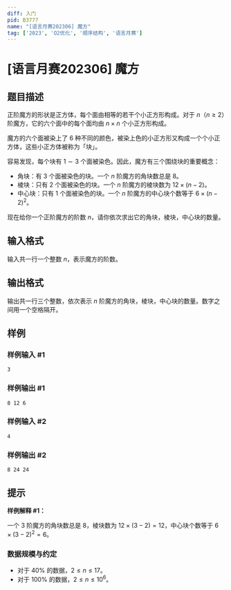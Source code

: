 ```yaml
---
diff: 入门
pid: B3777
name: "[语言月赛202306] 魔方"
tag: ['2023', 'O2优化', '顺序结构', '语言月赛']
---
```

# [语言月赛202306] 魔方
## 题目描述

正阶魔方的形状是正方体，每个面由相等的若干个小正方形构成。对于 $n$（$n \geq 2$）阶魔方，它的六个面中的每个面均由 $n\times n$ 个小正方形构成。 

魔方的六个面被染上了 $6$ 种不同的颜色，被染上色的小正方形又构成一个个小正方体，这些小正方体被称为「块」。

容易发现，每个块有 $1\sim3$ 个面被染色。因此，魔方有三个围绕块的重要概念：

- 角块：有 $3$ 个面被染色的块。一个 $n$ 阶魔方的角块数总是 $8$。
- 棱块：只有 $2$ 个面被染色的块。一个 $n$ 阶魔方的棱块数为 $12 \times (n - 2)$。
- 中心块：只有 $1$ 个面被染色的块。一个 $n$ 阶魔方的中心块个数等于 $6\times (n-2)^2$。

现在给你一个正阶魔方的阶数 $n$，请你依次求出它的角块，棱块，中心块的数量。
## 输入格式

输入共一行一个整数 $n$，表示魔方的阶数。
## 输出格式

输出共一行三个整数，依次表示 $n$ 阶魔方的角块，棱块，中心块的数量。数字之间用一个空格隔开。
## 样例

### 样例输入 #1
```
3
```
### 样例输出 #1
```
8 12 6
```
### 样例输入 #2
```
4
```
### 样例输出 #2
```
8 24 24
```
## 提示

**样例解释 #1：**

一个 $3$ 阶魔方的角块数总是 $8$，棱块数为 $12 \times (3 - 2)=12$，中心块个数等于 $6\times (3-2)^2=6$。

### 数据规模与约定

- 对于 $40\%$ 的数据，$2\leq n\leq 17$。   
- 对于 $100\%$ 的数据，$2\leq n \leq 10^{6}$。
